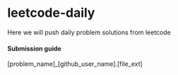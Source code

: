 # leetcode-daily
Here we will push daily problem solutions from leetcode


#### Submission guide
[problem_name]_[github_user_name].[file_ext]
